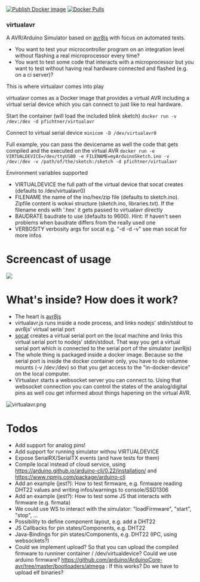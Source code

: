 [![Publish Docker image](https://github.com/pfichtner/virtualavr/actions/workflows/docker-publish.yml/badge.svg)](https://github.com/pfichtner/virtualavr/actions/workflows/docker-publish.yml)
[![Docker Pulls](https://img.shields.io/docker/pulls/pfichtner/virtualavr.svg?maxAge=604800)](https://hub.docker.com/r/pfichtner/virtualavr/)

### virtualavr

A AVR/Arduino Simulator based on [avr8js](https://github.com/wokwi/avr8js) with focus on automated tests. 
- You want to test your microcontroller program on an integration level without flashing a real microprocessor every time? 
- You want to test some code that interacts with a microprocessor but you want to test without having real hardware connected and flashed (e.g. on a ci server)?

This is where virtualavr comes into play

virtualavr comes as a Docker image that provides a virtual AVR including a virtual serial device which you can connect to just like to real hardware. 


Start the container (will load the included blink sketch)
```docker run -v /dev:/dev -d pfichtner/virtualavr```

Connect to virtual serial device
```minicom -D /dev/virtualavr0```

Full example, you can pass the devicename as well the code that gets compiled and the executed on the virtual AVR
```docker run -e VIRTUALDEVICE=/dev/ttyUSB0 -e FILENAME=myArduinoSketch.ino -v /dev:/dev -v /path/of/the/sketch:/sketch -d pfichtner/virtualavr```

Environment variables supported
- VIRTUALDEVICE the full path of the virtual device that socat creates (defaults to /dev/virtualavr0)
- FILENAME the name of the ino/hex/zip file (defaults to sketch.ino). Zipfile content is wokwi structure (sketch.ino, libraries.txt). If the filename ends with '.hex' it gets passed to virtualavr directly
- BAUDRATE baudrate to use (defaults to 9600). Hint: If haven't seen problems when baudrate differs from the really used one
- VERBOSITY verbosity args for socat e.g. "-d -d -v" see man socat for more infos

# Screencast of usage
<a href="http://pfichtner.github.io/virtualavr-asciinema/"><img src="https://pfichtner.github.io/virtualavr-asciinema/asciinema-poster.png" /></a>


# What's inside? How does it work? 
- The heart is [avr8js](https://github.com/wokwi/avr8js)
- virtualavr.js runs inside a node process, and links nodejs' stdin/stdout to avr8js' virtual serial port
- [socat](http://www.dest-unreach.org/socat/) creates a virtual serial port on the local machine and links this virtual serial port to nodejs' stdin/stdout. That way you get a virtual serial port which is connected to the serial port of the simulator (avr8js)
- The whole thing is packaged inside a docker image. Because so the serial port is inside the docker container only, you have to do volumne mounts (-v /dev:/dev) so that you get access to the "in-docker-device" on the local computer. 
- Virtualavr starts a websocket server you can connect to. Using that websocket connection you can control the states of the analog/digital pins as well cou get informed about things hapening on the virtual AVR. 

![virtualavr.png](docs/images/virtualavr.png)

# Todos
- Add support for analog pins! 
- Add support for running simulator withou VIRTUALDEVICE
- Expose SerialRX/SerialTX events (and have tests for them)
- Compile local instead of cloud service, using https://arduino.github.io/arduino-cli/0.22/installation/ and https://www.npmjs.com/package/arduino-cli
- Add an example (jest?): How to test firmware, e.g. firmware reading DHT22 values and writing infos/warnings to console/SSD1306
- Add an example (jest?): How to test some JS that interacts with firmware (e.g. firmata)
- We could use WS to interact with the simulator: "loadFirmware", "start", "stop", ...
- Possibility to define component layout, e.g. add a DHT22
- JS Callbacks for pin states/Components, e.g. DHT22
- Java-Bindings for pin states/Components, e.g. DHT22 (IPC, using websockets?)
- Could we implement upload? So that you can upload the compiled firmware to runniner container / /dev/virtualdevice?
  Could we use arduino firmware? https://github.com/arduino/ArduinoCore-avr/tree/master/bootloaders/atmega : If this works? Do we have to upload elf binaries?

